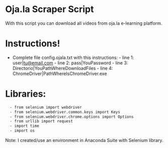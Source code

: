 # Oja.la Scraper Script

With this script you can download all videos from oja.la e-learning platform.



# Instructions!
 - Complete file config.ojala.txt with this instructions:
        - line 1: user|tu@email.com
        - line 2: pass|YouPassword
        - line 3: Directorio|YouPathWhereDownloadFiles
        - line 4: ChromeDriver|PathWhereIsChromeDriver.exe
# Libraries:
```sh
  - from selenium import webdriver
  - from selenium.webdriver.common.keys import Keys
  - from selenium.webdriver.chrome.options import Options
  - from urllib import request
  - import time
  - import os
 ```
 Note: I created/use an environment in Anaconda Suite with Selenium library.
